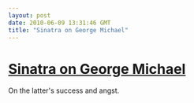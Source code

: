 ```yaml
---
layout: post
date: 2010-06-09 13:31:46 GMT
title: "Sinatra on George Michael"
---
```

# [Sinatra on George Michael](http://www.lettersofnote.com/2010/05/come-on-george-loosen-up-swing-man.html)

On the latter's success and angst.